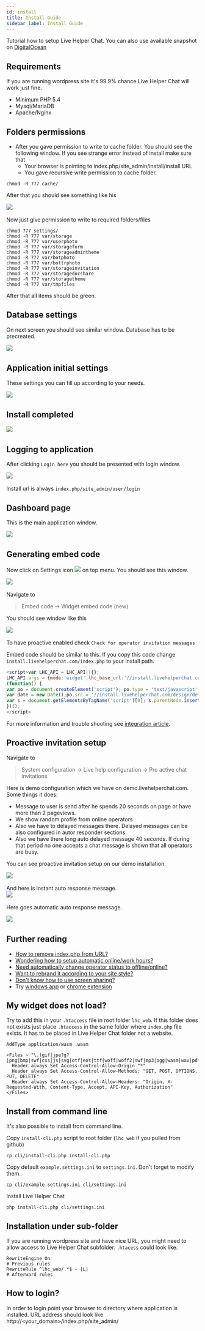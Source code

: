 ```yaml
---
id: install
title: Install Guide
sidebar_label: Install Guide
---
```


Tutorial how to setup Live Helper Chat. You can also use available snapshot on [DigitalOcean](development/hosting-on-digitalocean.md)

## Requirements

If you are running wordpress site it's 99.9% chance Live Helper Chat will work just fine.

* Minimum PHP 5.4
* Mysql/MariaDB
* Apache/Nginx

## Folders permissions

* After you gave permission to write to cache folder. You should see the following window. If you see strange error instead of install make sure that
    * Your browser is pointing to index.php/site_admin/install/install URL
    * You gave recursive write permission to cache folder.

```shell script
chmod -R 777 cache/
```
After that you should see something like his

​![](/img/install/install-step-1.png)

Now just give permission to write to required folders/files

```shell script
chmod 777 settings/
chmod -R 777 var/storage
chmod -R 777 var/userphoto
chmod -R 777 var/storageform
chmod -R 777 var/storageadmintheme
chmod -R 777 var/botphoto
chmod -R 777 var/bottrphoto
chmod -R 777 var/storageinvitation
chmod -R 777 var/storagedocshare
chmod -R 777 var/storagetheme
chmod -R 777 var/tmpfiles
```

After that all items should be green.

## Database settings

On next screen you should see similar window. Database has to be precreated.

​![](/img/install/database-settings.png)

## Application initial settings

These settings you can fill up according to your needs.

​![](/img/install/initial-app-settings.png)

## Install completed

​![](/img/install/install-completed.png)

## Logging to application

After clicking `Login here` you should be presented with login window.

​![](/img/install/login-window.png)

Install url is always `index.php/site_admin/user/login`

## Dashboard page

This is the main application window.  

​![](/img/install/dashboard-installed.png)

## Generating embed code

Now click on Settings icon ​![](/img/install/settings.png) on top menu. You should see this window.  

​![](/img/install/settings-page.png)

Navigate to

> Embed code -> Widget embed code (new)

You should see window like this

​![](/img/install/html-code.png)

To have proactive enabled check `Check for operator invitation messages`

Embed code should be similar to this. If you copy this code change `install.livehelperchat.com/index.php` to your install path.

```js
<script>var LHC_API = LHC_API||{};
LHC_API.args = {mode:'widget',lhc_base_url:'//install.livehelperchat.com/index.php/',wheight:450,wwidth:350,pheight:520,pwidth:500,leaveamessage:true,proactive:true};
(function() {
var po = document.createElement('script'); po.type = 'text/javascript'; po.async = true;
var date = new Date();po.src = '//install.livehelperchat.com/design/defaulttheme/js/widgetv2/index.js?'+(""+date.getFullYear() + date.getMonth() + date.getDate());
var s = document.getElementsByTagName('script')[0]; s.parentNode.insertBefore(po, s);
})();
</script>
```

For more information and trouble shooting see [integration article](integrating.md).

## Proactive invitation setup

Navigate to

> System configuration -> Live help configuration -> Pro active chat invitations

Here is demo configuration which we have on demo.livehelperchat.com. Some things it does:

* Message to user is send after he spends 20 seconds on page or have more than 2 pageviews.
* We show random profile from online operators
* Also we have to delayed messages there. Delayed messages can be also configured in autor responder sections.
* Also we have there long auto delayed message 40 seconds. If during that period no one accepts a chat message is shown that all operators are busy.

You can see proactive invitation setup on our demo installation.

​![](/img/install/proactive-invitation.png)

And here is instant auto response message.  
​![](/img/install/autoresponder.png)

Here goes automatic auto response message.  

​![](/img/install/autoresponder-busy.png)

## Further reading

* [How to remove index.php from URL?](development/remove-index-php.md)
* [Wondering how to setup automatic online/work hours?](online-hours.md)
* [Need automatically change operator status to offline/online?](offline-online-automation.md)
* [Want to rebrand it according to your site style?](theme/theme.md)
* [Don't know how to use screen sharing?](co-browsing.md)
* Try [windows app](https://livehelperchat.com/demo-12c.html) or [chrome extension](https://livehelperchat.com/how-to-use-chrome-extension-245a.html)

## My widget does not load?

Try to add this in your `.htaccess` file in root folder `lhc_web`. If this folder does not exists just place `.htaccess` in the same folder where `index.php` file exists. It has to be placed in Live Helper Chat folder not a website.

```apacheconfig
AddType application/wasm .wasm

<Files ~ "\.(gif|jpe?g?|png|bmp|swf|css|js|svg|otf|eot|ttf|woff|woff2|swf|mp3|ogg|wasm|wav|pdf|ico|txt)$">
  Header always Set Access-Control-Allow-Origin "*"
  Header always Set Access-Control-Allow-Methods: "GET, POST, OPTIONS, PUT, DELETE"
  Header always Set Access-Control-Allow-Headers: "Origin, X-Requested-With, Content-Type, Accept, API-Key, Authorization"
</Files>
```
## Install from command line

It's also possible to install from command line.

Copy `install-cli.php` script to root folder (`lhc_web` if you pulled from github)

```shell script
cp cli/install-cli.php install-cli.php
```

Copy default `example.settings.ini` to `settings.ini`. Don't forget to modify them.
```shell script
cp cli/example.settings.ini cli/settings.ini
```

Install Live Helper Chat
```shell script
php install-cli.php cli/settings.ini
```

## Installation under sub-folder

If you are running wordpress site and have nice URL, you might need to allow access to Live Helper Chat subfolder. `.htacess` could look like.

```apacheconfig
RewriteEngine On
# Previous rules
RewriteRule ^lhc_web/.*$ - [L]
# Afterward rules
```

## How to login?
In order to login point your browser to directory where application is installed. URL address should look like http://<your_domain>/index.php/site_admin/
